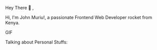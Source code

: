 Hey There :wave: ,

Hi, I'm John Muriu!, a passionate  Frontend Web Developer rocket from Kenya.

GIF

Talking about Personal Stuffs:

